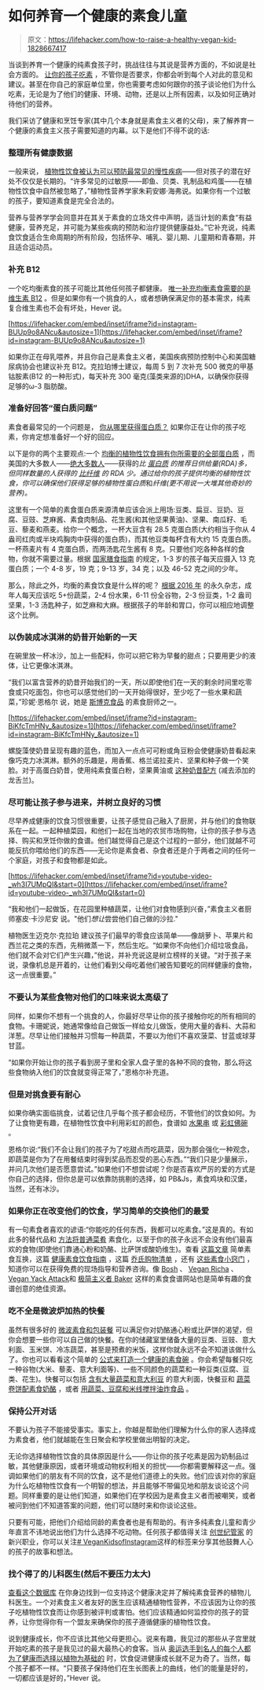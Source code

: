 # 如何养育一个健康的素食儿童

> 原文：<https://lifehacker.com/how-to-raise-a-healthy-vegan-kid-1828667417>

当谈到养育一个健康的纯素食孩子时，挑战往往与其说是营养方面的，不如说是社会方面的。 [让你的孩子吃素](https://lifehacker.com/how-to-eat-less-meat-1794753566) ，不管你是否要求，你都会听到每个人对此的意见和建议。甚至在你自己的家庭单位里，你也需要考虑如何跟你的孩子谈论他们为什么吃素，无论是为了他们的健康、环境、动物，还是以上所有因素，以及如何正确对待他们的营养。



我们采访了健康和烹饪专家(其中几个本身就是素食主义者的父母)，来了解养育一个健康的素食主义孩子需要知道的内幕。以下是他们不得不说的话:

### **整理所有健康数据**

一般来说， [植物性饮食被认为可以预防最常见的慢性疾病](https://www.medicalnewstoday.com/articles/251689.php)——但对孩子的潜在好处不仅仅是长期的。“许多常见的过敏原——即鱼、贝类、乳制品和鸡蛋——在植物性饮食中自然被忽略了，”植物性营养学家朱莉安娜·海弗说。如果你有一个过敏的孩子，要知道素食是完全合法的。

营养与营养学学会同意并在其关于素食的立场文件中声明，适当计划的素食“有益健康，营养充足，并可能为某些疾病的预防和治疗提供健康益处。”它补充说，纯素食饮食适合生命周期的所有阶段，包括怀孕、哺乳、婴儿期、儿童期和青春期，并且适合运动员。

### **补充 B12**

一个吃均衡素食的孩子可能比其他任何孩子都健康。 [唯一补充均衡素食需要的是维生素 B12](https://www.forksoverknives.com/every-vegan-vegetarian-needs-vitamin-b12/) 。但是如果你有一个挑食的人，或者想确保满足你的基本需求，纯素复合维生素也不会有坏处，Hever 说。

 [https://lifehacker.com/embed/inset/iframe?id=instagram-BUUp9o8ANcu&autosize=1](https://lifehacker.com/embed/inset/iframe?id=instagram-BUUp9o8ANcu&autosize=1) 

如果你正在母乳喂养，并且你自己是素食主义者，美国疾病预防控制中心和美国糖尿病协会也建议补充 B12。克拉珀博士建议，每周 5 到 7 次补充 500 微克的甲基钴胺素(B12 的一种形式)，每天补充 300 毫克(藻类来源的)DHA，以确保你获得足够的ω-3 脂肪酸。

### **准备好回答“蛋白质问题”**

素食者最常见的一个问题是， [你从哪里获得蛋白质？](https://lifehacker.com/is-plant-protein-better-for-you-than-animal-protein-1827628766) 如果你正在让你的孩子吃素，你肯定想准备好一个好的回应。

以下是你的两个主要观点:一个 [均衡的植物性饮食拥有你所需要的全部蛋白质](https://www.ncbi.nlm.nih.gov/pmc/articles/PMC3854817/) ，而美国的大多数人——[绝大多数人](https://vitals.lifehacker.com/how-much-protein-you-really-need-in-your-diet-1774435152)——获得的*比 [蛋白质](https://www.ncbi.nlm.nih.gov/books/NBK45182/) 的推荐日供给量(RDA)多，但同样数量的人获得的 [比纤维](https://www.ars.usda.gov/ARSUserFiles/80400530/pdf/0102/usualintaketables2001-02.pdf) 的 RDA 少。通过给你的孩子提供均衡的植物性饮食，你可以确保他们获得足够的植物性蛋白质*和*纤维(更不用说一大堆其他奇妙的营养)。*

这里有一个简单的素食蛋白质来源清单应该会派上用场:豆类、扁豆、豆奶、豆腐、豆豉、芝麻酱、素食肉制品、花生酱(和其他坚果黄油)、坚果、南瓜籽、毛豆、藜麦和燕麦。给你一个概念，一杯大豆含有 28.5 克蛋白质(大约相当于你从 4 盎司红肉或半块鸡胸肉中获得的蛋白质)，而其他豆类每杯含有大约 15 克蛋白质。一杯燕麦片有 4 克蛋白质，而两汤匙花生酱有 8 克。只要他们吃各种各样的食物，你就不需要过量。根据 [国家膳食指南](https://health.gov/dietaryguidelines/2015/guidelines/appendix-7/) 的规定，1-3 岁的孩子每天应摄入 13 克蛋白质；一个 4-8 岁，19 克；9-13 岁，34 克；以及 46-52 克之间的少年。

那么，除此之外，均衡的素食饮食是什么样的呢？ [根据 2016 年](https://www.ncbi.nlm.nih.gov/pmc/articles/PMC4991921/) 的永久杂志，成年人每天应该吃 5+份蔬菜，2-4 份水果，6-11 份全谷物，2-3 份豆类，1-2 盎司坚果，1-3 汤匙种子，如芝麻和大麻。根据孩子的年龄和胃口，你可以相应地调整这个比例。

### **以伪装成冰淇淋的奶昔开始新的一天**

在碗里放一杯冰沙，加上一些配料，你可以把它称为早餐的甜点；只要用更少的液体，让它更像冰淇淋。

“我们以富含营养的奶昔开始我们的一天，所以即使他们在一天的剩余时间里吃零食或只吃面包，你也可以感觉他们的一天开始得很好，至少吃了一些水果和蔬菜，”珍妮·恩格尔 说，她是 [斯博克食品](https://sporkfoods.com/) 的素食厨师之一。

 [https://lifehacker.com/embed/inset/iframe?id=instagram-BiKfcTmHNy_&autosize=1](https://lifehacker.com/embed/inset/iframe?id=instagram-BiKfcTmHNy_&autosize=1) 

螺旋藻使奶昔呈现有趣的蓝色，而加入一点点可可粉或角豆粉会使健康奶昔看起来像巧克力冰淇淋。额外的乐趣是，用香蕉、格兰诺拉麦片、坚果和种子做一个笑脸。对于高蛋白奶昔，使用纯素食蛋白粉，坚果黄油或 [这种奶昔配方](https://www.nomeatathlete.com/the-perfect-smoothie-formula/) (减去添加的龙舌兰)。

### **尽可能让孩子参与进来，并树立良好的习惯**

尽早养成健康的饮食习惯很重要，让孩子感觉自己融入了厨房，并与他们的食物联系在一起。一起种植菜园，和他们一起在当地的农贸市场购物，让你的孩子参与选择、购买和烹饪你做的食谱。他们越觉得自己是这个过程的一部分，他们就越不可能反抗你喂给他们的东西——无论你是素食者、杂食者还是介于两者之间的任何一个家庭，对孩子和食物都是如此。

 [https://lifehacker.com/embed/inset/iframe?id=youtube-video-_wh3I7UMpQI&start=0](https://lifehacker.com/embed/inset/iframe?id=youtube-video-_wh3I7UMpQI&start=0) 

“我和他们一起做饭，在花园里种植蔬菜，让他们对食物感到兴奋，”素食主义者厨师塞皮·卡沙尼安 说。"他们*想让*尝尝他们自己做的沙拉."

植物医生迈克尔·克拉珀 建议孩子们最早的零食应该简单——像胡萝卜、苹果片和西兰花之类的东西，先稍微蒸一下，然后生吃。“如果你不向他们介绍垃圾食品，他们就不会对它们产生兴趣，”他说，并补充说这是树立榜样的关键。“对于孩子来说，录像机总是开着的，让他们看到父母吃着他们被告知要吃的同样健康的食物，这一点很重要。”

### 不要认为某些食物对他们的口味来说太高级了

同样，如果你不想有一个挑食的人，你最好尽早让你的孩子接触你吃的所有相同的食物。卡珊妮说，她通常像给自己做饭一样给女儿做饭，使用大量的香料、大蒜和洋葱。尽早让他们接触并习惯每一种蔬菜，不要以为他们不喜欢菠菜、甘蓝或球芽甘蓝。

“如果你开始让你的孩子看到房子里和全家人盘子里的各种不同的食物，那么将这些食物纳入他们的饮食就变得正常了，”恩格尔补充道。

### 但是对挑食要有耐心

如果你确实面临挑食，试着记住几乎每个孩子都会经历，不管他们的饮食如何。为了让食物更有趣，在植物性饮食中利用彩虹的颜色，食谱如 [水果串](http://thevegan8.com/2014/05/21/fruit-salad-kabobs-wsweet-sunflower-balsamic-dip/) 或 [彩虹佛碗](https://www.superhealthykids.com/rainbow-buddha-bowls-kids/) 。

恩格尔说:“我们不会让我们的孩子为了吃甜点而吃蔬菜，因为那会强化一种观念，即蔬菜是你为了在用餐结束时得到奖品而忍受的恶心东西。”“我们只是少量展示，并问几次他们是否愿意尝试。”如果他们不想尝试呢？你是否喜欢严厉的爱的方式是你自己的选择，但你总是可以依靠防挑剔的选择，如 PB&Js，素食鸡块和汉堡，当然，还有冰沙。

### **如果你正在改变他们的饮食，学习简单的交换他们的最爱**

有一句素食者喜欢的谚语:“你能吃的任何东西，我都可以吃素食。”这是真的。有如此多的替代品和 [方法将普通菜肴](http://www.onegreenplanet.org/vegan-food/a-guide-to-veganizing-any-dish/) 素食化，以至于你的孩子永远不会没有他们最喜欢的食物(即使他们靠通心粉和奶酪、比萨饼或酸奶维生)。查看 [这篇文章](http://chooseveg.com/blog/11-easy-swaps-to-make-your-favorite-dish/) 简单素食互换，这篇 [健康素食饮食指南](http://www.pcrm.org/health/diets/vegdiets/vegetarian-diets-for-children-right-from-the-start) ，这篇 [乔氏购物清单](http://chooseveg.com/blog/vegan-at-trader-joes-heres-a-shopping-list/) ，还有 [这些素食小窍门](https://eatsiptrip.10best.com/2018/02/19/19-vegan-food-hacks-that-will-change-your-life/) ，知道你可以在获得免费的现场指导和营养咨询。像 [Bosh](https://www.bosh.tv/) 、 [Vegan Richa](https://www.veganricha.com/) 、[Vegan Yack Attack](https://veganyackattack.com/)和 [极简主义者 Baker](https://minimalistbaker.com/) 这样的素食食谱网站也是简单有趣的食谱创意的绝佳资源。

### **吃不全是微波炉加热的快餐**

虽然有很多好的 [微波素食和包装餐](http://chooseveg.com/blog/19-ready-made-vegan-meals-for-when-youre/) 可以满足你对奶酪通心粉或比萨饼的渴望，但你会想要一些你可以自己做的快餐。在你的储藏室里储备大量的豆类、豆豉、意大利面、玉米饼、冷冻蔬菜，甚至是预煮的米饭，这样你就永远不会不知道该做什么了。你也可以看看这个简单的 [公式来打造一个健康的素食碗](https://eatsiptrip.10best.com/2018/05/23/the-one-simple-formula-you-need-to-make-a-delicious-vegan-bowl/) 。你会希望每餐只吃一种谷物(大米、藜麦、意大利面等)、一些不同颜色的蔬菜和一种豆类(豆腐、豆类、花生)。快餐可以包括 [含有大量蔬菜和意大利豆](https://www.youtube.com/watch?v=uT5LtZpvqwQ) 的意大利面，快餐豆和 [蔬菜卷饼配素食奶酪](https://www.google.com/search?q=quick+bean+and+veggie+burritos+with+vegan+cheese&rlz=1C5CHFA_enUS740US740&oq=quick+bean+and+veggie+burritos+with+vegan+cheese&aqs=chrome..69i57.577j0j7&sourceid=chrome&ie=UTF-8) ，或者 [用蔬菜、豆腐和米线搅拌油炸食品](https://www.bosh.tv/recipes/sweet-n-sticky-stir-fry) 。

### **保持公开对话**

不要认为孩子不能接受事实。事实上，你越是帮助他们理解为什么你的家人选择成为素食者，他们就越能在生日聚会和学校里做出明智的决定。

无论你选择植物性饮食的具体原因是什么——你让你的孩子吃素是因为奶制品过敏，其他健康原因，或者环境或动物权利相关的担忧——你都需要解释这一点。强调如果他们的朋友有不同的饮食，这不是他们道德上的失败。他们应该对你的家庭为什么吃植物性饮食有一个明智的想法，并且能够不带偏见地和朋友谈论这个问题。同样重要的是让他们知道，如果他们在学校因为是素食主义者而被嘲笑，或者被问到他们不知道答案的问题，他们可以随时来和你谈论这些。

只要有可能，把他们介绍给同龄的素食者也是有帮助的。有许多纯素食儿童和青少年直言不讳地说出他们为什么选择不吃动物。任何孩子都值得关注 [创世纪管家](https://www.youtube.com/watch?v=E4ptaIDAIlY) 的新兴职业，你可以关注[# VeganKidsofInstagram](https://www.instagram.com/explore/tags/vegankidsofinstagram/)这样的标签来分享其他鼓舞人心的孩子的故事和想法。

### **找个得了的儿科医生(然后不要压力太大)**

[查看这个数据库](https://www.plantbaseddoctors.org/specialty/pediatrics) 在你身边找到一位支持这个健康决定并了解纯素食营养的植物儿科医生。一个对素食主义者友好的医生应该精通植物性营养，不应该因为让你的孩子吃植物性饮食而让你感到被评判或害怕。他们应该精通如何监控你的孩子的营养，让你觉得你有一个盟友来确保你的孩子遵循健康的植物性饮食。

说到健康成长，你不应该比其他父母更担心。说来有趣，我见过的那些从子宫里就开始吃素的孩子是我见过的最大最热心的食客。当从 [奥运选手到名人的每个人都为了健康而选择以植物为基础的](https://www.good.is/articles/game-changers-documentary) 时，饮食促进健康成长就不足为奇了。当然，每个孩子都不一样。“只要孩子保持他们在生长图表上的曲线，他们的能量是好的，一切都应该是好的，”Hever 说。